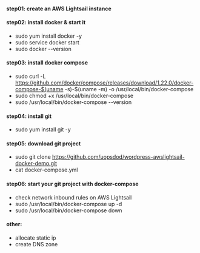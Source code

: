 
#### step01: create an AWS Lightsail instance 
#### step02: install docker & start it
* sudo yum install docker -y 
* sudo service docker start
* sudo docker --version
#### step03: install docker compose 
* sudo curl -L https://github.com/docker/compose/releases/download/1.22.0/docker-compose-$(uname -s)-$(uname -m) -o /usr/local/bin/docker-compose
* sudo chmod +x /usr/local/bin/docker-compose
* sudo /usr/local/bin/docker-compose --version

#### step04: install git 
* sudo yum install git -y
#### step05: download git project
* sudo git clone https://github.com/uopsdod/wordpress-awslightsail-docker-demo.git
* cat docker-compose.yml
#### step06: start your git project with docker-compose 
* check network inbound rules on AWS Lightsail 
* sudo /usr/local/bin/docker-compose up -d
* sudo /usr/local/bin/docker-compose down




#### other: 
* allocate static ip
* create DNS zone 

